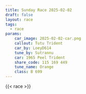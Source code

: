 ```yaml
---
title: Sunday Race 2025-02-02
draft: false
layout: race
tags:
  - race
params:
    car_image: 2025-02-02-car.png
    callout: Tutu Trident 
    car_by: LoeyD614
    tune_by: Sutrannu
    car: 1965 Peel Trident
    share_code: 115 169 449
    tune_name: Orange
    class: B 699
---
```


{{< race >}}

